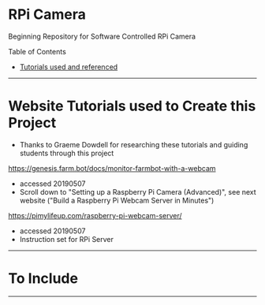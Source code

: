 # RPi Camera
Beginning Repository for Software Controlled RPi Camera

Table of Contents
- <a href="https://github.com/MercersKitchen/RPi-Camera">Tutorials used and referenced</a>

---

# Website Tutorials used to Create this Project
- Thanks to Graeme Dowdell for researching these tutorials and guiding students through this project

https://genesis.farm.bot/docs/monitor-farmbot-with-a-webcam
- accessed 20190507
- Scroll down to "Setting up a Raspberry Pi Camera (Advanced)", see next website ("Build a Raspberry Pi Webcam Server in Minutes")

https://pimylifeup.com/raspberry-pi-webcam-server/
- accessed 20190507
- Instruction set for RPi Server

---

# To Include


---
